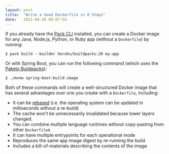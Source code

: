 ```yaml
---
layout: post
title:  "Write a Good Dockerfile in 0 Steps"
date:   2021-04-28 09:07:54
---
```



If you already have the [Pack CLI](https://buildpacks.io/docs/tools/pack/) installed, you can create a Docker image for any Java, Node.js, Python, or Ruby app (without a `Dockerfile`) by running:

```
$ pack build --builder heroku/buildpacks:20 my-app
```

Or with Spring Boot, you can run the following command (which uses the [Paketo Buildpacks](https://paketo.io/)):

```
$ ./mvnw spring-boot:build-image
```

Both of these commands will create a well-structured Docker image that has several advantages over one you create with a `Dockerfile`, including:

* It can be [rebased](https://buildpacks.io/docs/concepts/operations/rebase/) (i.e. the operating system can be updated in milliseconds without a re-build)
* The cache won't be unnecessarily invalidated because lower layers changed.
* You can combine multiple language runtimes without copy-pasting from other `Dockerfile`s
* It can have multiple entrypoints for each operational mode
* Reproduces the same app image digest by re-running the build
* Includes a bill-of-materials describing the contents of the image
